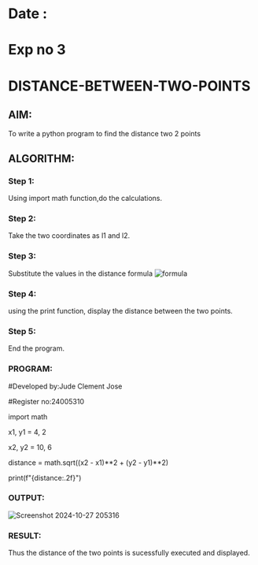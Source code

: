 # Date :
# Exp no 3
# DISTANCE-BETWEEN-TWO-POINTS

## AIM:
To write a python program to find the distance two 2 points
## ALGORITHM:
### Step 1: 
Using import math function,do the calculations.
### Step 2: 
Take the two coordinates as l1 and l2.
### Step 3: 
Substitute the values in the distance formula 
![formula](/formula.JPG)
### Step 4: 
using the print function, display the distance between the two points.
### Step 5: 
End the program.
### PROGRAM:

  #Developed by:Jude Clement Jose

  #Register no:24005310

  import math
  

  x1, y1 = 4, 2

  x2, y2 = 10, 6
  
 
  distance = math.sqrt((x2 - x1)**2 + (y2 - y1)**2)
  

  print(f"{distance:.2f}")

### OUTPUT:
![Screenshot 2024-10-27 205316](https://github.com/user-attachments/assets/32453db4-a68b-4207-a384-d24ba2a05464)


### RESULT:
Thus the distance of the two points is sucessfully executed and displayed.
